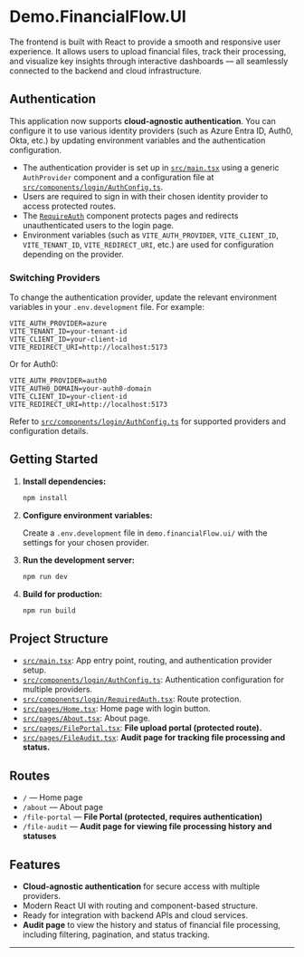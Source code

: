 # Demo.FinancialFlow.UI

The frontend is built with React to provide a smooth and responsive user experience. It allows users to upload financial files, track their processing, and visualize key insights through interactive dashboards — all seamlessly connected to the backend and cloud infrastructure.

## Authentication

This application now supports **cloud-agnostic authentication**. You can configure it to use various identity providers (such as Azure Entra ID, Auth0, Okta, etc.) by updating environment variables and the authentication configuration.

- The authentication provider is set up in [`src/main.tsx`](demo.financialFlow.ui/src/main.tsx) using a generic `AuthProvider` component and a configuration file at [`src/components/login/AuthConfig.ts`](demo.financialFlow.ui/src/components/login/AuthConfig.ts).
- Users are required to sign in with their chosen identity provider to access protected routes.
- The [`RequireAuth`](demo.financialFlow.ui/src/components/login/RequiredAuth.tsx) component protects pages and redirects unauthenticated users to the login page.
- Environment variables (such as `VITE_AUTH_PROVIDER`, `VITE_CLIENT_ID`, `VITE_TENANT_ID`, `VITE_REDIRECT_URI`, etc.) are used for configuration depending on the provider.

### Switching Providers

To change the authentication provider, update the relevant environment variables in your `.env.development` file. For example:

```
VITE_AUTH_PROVIDER=azure
VITE_TENANT_ID=your-tenant-id
VITE_CLIENT_ID=your-client-id
VITE_REDIRECT_URI=http://localhost:5173
```

Or for Auth0:

```
VITE_AUTH_PROVIDER=auth0
VITE_AUTH0_DOMAIN=your-auth0-domain
VITE_CLIENT_ID=your-client-id
VITE_REDIRECT_URI=http://localhost:5173
```

Refer to [`src/components/login/AuthConfig.ts`](demo.financialFlow.ui/src/components/login/AuthConfig.ts) for supported providers and configuration details.

## Getting Started

1. **Install dependencies:**
   ```sh
   npm install
   ```

2. **Configure environment variables:**

   Create a `.env.development` file in `demo.financialFlow.ui/` with the settings for your chosen provider.

3. **Run the development server:**
   ```sh
   npm run dev
   ```

4. **Build for production:**
   ```sh
   npm run build
   ```

## Project Structure

- [`src/main.tsx`](demo.financialFlow.ui/src/main.tsx): App entry point, routing, and authentication provider setup.
- [`src/components/login/AuthConfig.ts`](demo.financialFlow.ui/src/components/login/AuthConfig.ts): Authentication configuration for multiple providers.
- [`src/components/login/RequiredAuth.tsx`](demo.financialFlow.ui/src/components/login/RequiredAuth.tsx): Route protection.
- [`src/pages/Home.tsx`](demo.financialFlow.ui/src/pages/Home.tsx): Home page with login button.
- [`src/pages/About.tsx`](demo.financialFlow.ui/src/pages/About.tsx): About page.
- [`src/pages/FilePortal.tsx`](demo.financialFlow.ui/src/pages/FilePortal.tsx): **File upload portal (protected route).**
- [`src/pages/FileAudit.tsx`](demo.financialFlow.ui/src/pages/FileAudit.tsx): **Audit page for tracking file processing and status.**

## Routes

- `/` — Home page
- `/about` — About page
- `/file-portal` — **File Portal (protected, requires authentication)**
- `/file-audit` — **Audit page for viewing file processing history and statuses**

## Features

- **Cloud-agnostic authentication** for secure access with multiple providers.
- Modern React UI with routing and component-based structure.
- Ready for integration with backend APIs and cloud services.
- **Audit page** to view the history and status of financial file processing, including filtering, pagination, and status tracking.

---